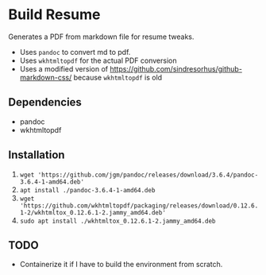 # Build Resume
Generates a PDF from markdown file for resume tweaks.

* Uses `pandoc` to convert md to pdf.
* Uses `wkhtmltopdf` for the actual PDF conversion
* Uses a modified version of https://github.com/sindresorhus/github-markdown-css/ because `wkhtmltopdf` is old

## Dependencies
* pandoc
* wkhtmltopdf

## Installation
1. `wget 'https://github.com/jgm/pandoc/releases/download/3.6.4/pandoc-3.6.4-1-amd64.deb'`
2. `apt install ./pandoc-3.6.4-1-amd64.deb`
3. `wget 'https://github.com/wkhtmltopdf/packaging/releases/download/0.12.6.1-2/wkhtmltox_0.12.6.1-2.jammy_amd64.deb'`
4. `sudo apt install ./wkhtmltox_0.12.6.1-2.jammy_amd64.deb`

## TODO
* Containerize it if I have to build the environment from scratch.